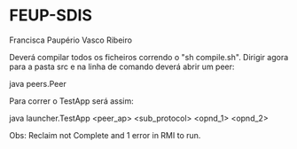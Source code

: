 # FEUP-SDIS
Francisca Paupério
Vasco Ribeiro

Deverá compilar todos os ficheiros correndo o "sh compile.sh".
Dirigir agora para a pasta src e na linha de comando deverá abrir um peer:

java peers.Peer <Server ID> <MC> <MC port> <MDB> <MDB port> <MDR> <MDR port>

Para correr o TestApp será assim:

java launcher.TestApp <peer_ap> <sub_protocol> <opnd_1> <opnd_2>

Obs: Reclaim not Complete and 1 error in RMI to run.
